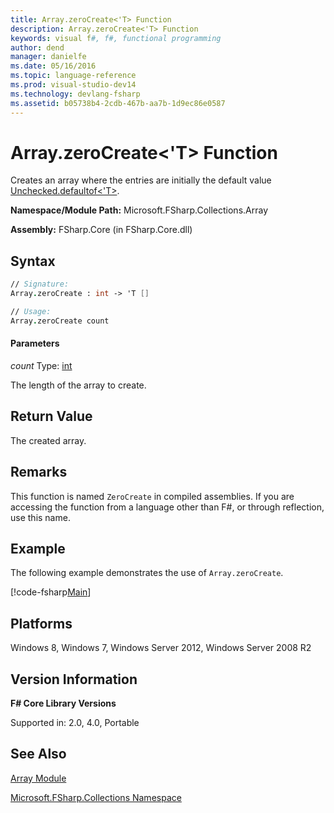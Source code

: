 ```yaml
---
title: Array.zeroCreate<'T> Function
description: Array.zeroCreate<'T> Function
keywords: visual f#, f#, functional programming
author: dend
manager: danielfe
ms.date: 05/16/2016
ms.topic: language-reference
ms.prod: visual-studio-dev14
ms.technology: devlang-fsharp
ms.assetid: b05738b4-2cdb-467b-aa7b-1d9ec86e0587 
---
```


# Array.zeroCreate<'T> Function

Creates an array where the entries are initially the default value [Unchecked.defaultof&lt;'T&gt;](https://msdn.microsoft.com/library/9ff97f2a-1bd4-4f4c-afbe-5886a74ab977).

**Namespace/Module Path:** Microsoft.FSharp.Collections.Array

**Assembly:** FSharp.Core (in FSharp.Core.dll)


## Syntax

```fsharp
// Signature:
Array.zeroCreate : int -> 'T []

// Usage:
Array.zeroCreate count
```

#### Parameters
*count*
Type: [int](https://msdn.microsoft.com/library/025d5455-3622-4ea5-9573-3ecbd4ee1375)


The length of the array to create.

## Return Value

The created array.

## Remarks
This function is named `ZeroCreate` in compiled assemblies. If you are accessing the function from a language other than F#, or through reflection, use this name.

## Example

The following example demonstrates the use of `Array.zeroCreate`.

[!code-fsharp[Main](~/samples/snippets/fsharp/arrays/snippet4.fs)]

## Platforms
Windows 8, Windows 7, Windows Server 2012, Windows Server 2008 R2

## Version Information
**F# Core Library Versions**

Supported in: 2.0, 4.0, Portable


## See Also
[Array Module](index.md)

[Microsoft.FSharp.Collections Namespace](../Microsoft.FSharp.Collections-Namespace.md)